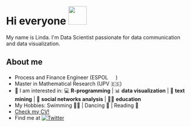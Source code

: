 # Hi everyone <img src="https://emojis.slackmojis.com/emojis/images/1577305505/7373/hand_wave.gif?1577305505" width="50" />

My name is Linda. I'm Data Scientist passionate for data communication and data visualization.

## About me

- Process and Finance Engineer (ESPOL <img src="[https://cdn-icons-png.flaticon.com/128/197/197386.png](https://user-images.githubusercontent.com/62815528/199347905-6a031dc7-7bdb-4434-89ae-6d36dc004288.png)" width="17" />)
- Master in Mathematical Research (UPV 🇪🇸)
- 💫 I am interested in: 💻 **R-programming** | 📊 **data visualization** | 📗 **text mining** | 📱 **social networks analysis** | 👩‍🏫 **education** 
- My Hobbies: Swimming 🏊‍♀️ | Dancing 💃 | Reading 📘
- [Check my CV!](https://github.com/lindajzmin/My-CV/blob/main/myCV.pdf)
- Find me at <a href="https://twitter.com/lindajzmin"><img src="https://img.shields.io/badge/-Twitter-555555?style=for-the-badge&logo=twitter&logoColor=white" alt="Twitter"></a>


<!--
**lindajzmin/lindajzmin** is a ✨ _special_ ✨ repository because its `README.md` (this file) appears on your GitHub profile.

Here are some ideas to get you started:

- 🔭 I’m currently working on ...
- 🌱 I’m currently learning ...
- 👯 I’m looking to collaborate on ...
- 🤔 I’m looking for help with ...
- 💬 Ask me about ...
- 📫 How to reach me: ...
- 😄 Pronouns: ...
- ⚡ Fun fact: ...
-->
